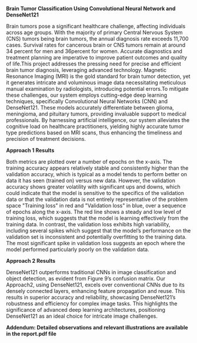 **Brain Tumor Classification Using Convolutional Neural Network and
DenseNet121**

Brain tumors pose a significant healthcare
challenge, affecting individuals across age
groups. With the majority of primary Central Nervous System (CNS) tumors being
brain tumors, the annual diagnosis rate
exceeds 11,700 cases. Survival rates for
cancerous brain or CNS tumors remain at
around 34 percent for men and 36percent
for women. Accurate diagnostics and treatment planning are imperative to improve
patient outcomes and quality of life.This
project addresses the pressing need for
precise and efficient brain tumor diagnosis, leveraging advanced technology. Magnetic Resonance Imaging (MRI) is the gold
standard for brain tumor detection, yet it
generates intricate and voluminous image
data necessitating meticulous manual examination by radiologists, introducing potential errors.To mitigate these challenges,
our system employs cutting-edge deep learning techniques, specifically Convolutional
Neural Networks (CNN) and DenseNet121.
These models accurately differentiate between glioma, meningioma, and pituitary tumors, providing invaluable support to medical professionals. By harnessing artificial
intelligence, our system alleviates the cognitive load on healthcare practitioners, yielding highly accurate tumor type predictions
based on MRI scans, thus enhancing the
timeliness and precision of treatment decisions.

**Approach 1 Results**

Both metrics are plotted over a number of epochs
on the x-axis. The training accuracy appears relatively stable and consistently higher than the validation accuracy, which is typical as a model tends
to perform better on data it has seen (trained on)
versus new data. However, the validation accuracy
shows greater volatility with significant ups and
downs, which could indicate that the model is sensitive to the specifics of the validation data or that
the validation data is not entirely representative of
the problem space
"Training loss" in red and "Validation loss" in
blue, over a sequence of epochs along the x-axis.
The red line shows a steady and low level of training loss, which suggests that the model is learning
effectively from the training data. In contrast, the
validation loss exhibits high variability, including
several spikes which suggest that the model’s performance on the validation set is inconsistent and
potentially overfitting to the training data. The
most significant spike in validation loss suggests an epoch where the model performed particularly
poorly on the validation data. 

**Approach 2 Results**

DenseNet121 outperforms traditional CNNs in
image classification and object detection, as evident
from Figure 9’s confusion matrix. Our Approach2, using DenseNet121, excels over conventional
CNNs due to its densely connected layers, enhancing feature propagation and reuse. This results
in superior accuracy and reliability, showcasing
DenseNet121’s robustness and efficiency for complex image tasks. This highlights the significance
of advanced deep learning architectures, positioning DenseNet121 as an ideal choice for intricate
image challenges.

**Addendum: Detailed observations and relevant illustrations are available in the report.pdf file**
